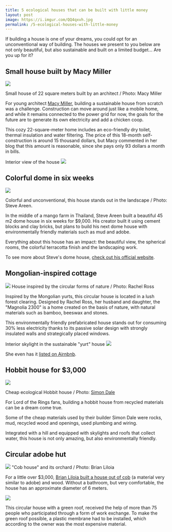 ```yaml
---
title: 5 ecological houses that can be built with little money
layout: post
image: https://i.imgur.com/QQ4qxvh.jpg
permalink: /5-ecological-houses-with-little-money
---
```


If building a house is one of your dreams, you could opt for an unconventional way of building. The houses we present to you below are not only beautiful, but also sustainable and built on a limited budget... Are you up for it?

## Small house built by Macy Miller
![](https://i.imgur.com/QQ4qxvh.jpg)

Small house of 22 square meters built by an architect / Photo: Macy Miller

For young architect [Macy Miller](https://tinyhouseplans.com/macy-miller/), building a sustainable house from scratch was a challenge. Construction can move around just like a mobile home, and while it remains connected to the power grid for now, the goals for the future are to generate its own electricity and add a chicken coop.

This cozy 22-square-meter home includes an eco-friendly dry toilet, thermal insulation and water filtering. The price of this 18-month self-construction is around 15 thousand dollars, but Macy commented in her blog that this amount is reasonable, since she pays only 93 dollars a month in bills.

Interior view of the house
![](https://i.imgur.com/Tcaj3Jb.jpg)

## Colorful dome in six weeks

![](https://i.imgur.com/CnKEHB2.jpg)

Colorful and unconventional, this house stands out in the landscape / Photo: Steve Areen.

In the middle of a mango farm in Thailand, Steve Areen built a beautiful 45 m2 dome house in six weeks for $9,000. His creator built it using cement blocks and clay bricks, but plans to build his next dome house with environmentally friendly materials such as mud and adobe.

Everything about this house has an impact: the beautiful view, the spherical rooms, the colorful terracotta finish and the landscaping work.

To see more about Steve's dome house, [check out his official website](http://steveareen.com/domehome/).

## Mongolian-inspired cottage
![](https://i.imgur.com/zRktDKU.jpg)
House inspired by the circular forms of nature / Photo: Rachel Ross

Inspired by the Mongolian yurts, this circular house is located in a lush forest clearing. Designed by Rachel Ross, her husband and daughter, the "Magnolia 2300" is a home created on the basis of nature, with natural materials such as bamboo, beeswax and stones.

This environmentally friendly prefabricated house stands out for consuming 30% less electricity thanks to its passive solar design with strongly insulated walls and strategically placed windows.

Interior skylight in the sustainable "yurt" house
![](https://i.imgur.com/GVZeccog.jpg)

She even has it [listed on Airnbnb](https://www.airbnb.co.uk/rooms/4454532).

## Hobbit house for $3,000
![](https://i.imgur.com/2xcs9A5.jpg)

Cheap ecological Hobbit house / Photo: [Simon Dale](http://www.simondale.net/)

For Lord of the Rings fans, building a hobbit house from recycled materials can be a dream come true.

Some of the cheap materials used by their builder Simon Dale were rocks, mud, recycled wood and openings, used plumbing and wiring.

Integrated with a hill and equipped with skylights and roofs that collect water, this house is not only amazing, but also environmentally friendly.

## Circular adobe hut
![](https://i.imgur.com/B1N8jgp.jpg)
"Cob house" and its orchard / Photo: Brian Liloia

For a little over $3,000, [Brian Liloia built a house out of cob](https://www.reuters.com/article/idUS396870026620110512) (a material very similar to adobe) and wood. Without a bathroom, but very comfortable, the house has an approximate diameter of 6 meters.

![](https://i.imgur.com/m1wYoEg.jpg)

This circular house with a green roof, received the help of more than 75 people who participated through a form of work exchange. To make the green roof possible, a plastic membrane had to be installed, which according to the owner was the most expensive material.
